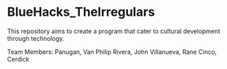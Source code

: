 # BlueHacks_TheIrregulars
This repository aims to create a program that cater to cultural development through technology.

Team Members:
Panugan, Van Philip
Rivera, John
Villanueva, Rane
Cinco, Cerdick
